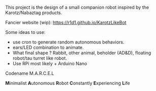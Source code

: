 This project is the design of a small companion robot inspired by the Karotz/Nabaztag products.

Fancier website (wip): https://r1d1.github.io/KarotzLikeBot

Some ideas to use:
- use cron to generate random autonomous behaviors.
- ears/LED combination to animate.
- What final shape ? Rabbit, other animal, beholder (AD&D), floating robot/tau turret like robot.
- Use RPi most likely + Arduino Nano

Codename M.A.R.C.E.L

**M**inimalist **A**utonomous **R**obot **C**onstantly **E**xperiencing **L**ife
 

